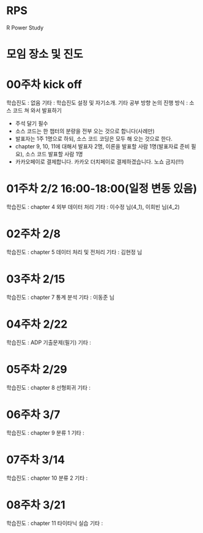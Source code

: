 # RPS
R Power Study

# 모임 장소 및 진도
# 00주차 kick off

학습진도 : 없음
기타 : 학습진도 설정 및 자기소개. 기타 공부 방향 논의
진행 방식 : 소스 코드 쳐 와서 발표하기
- 주석 달기 필수
- 소스 코드는 한 챕터의 분량을 전부 오는 것으로 합니다(사례만)
- 발표자는 1주 1명으로 하되, 소스 코드 코딩은 모두 해 오는 것으로 한다.
- chapter 9, 10, 11에 대해서 발표자 2명, 이론을 발표할 사람 1명(발표자료 준비 필요), 소스 코드 발표할 사람 1명
- 카카오페이로 결제합니다. 카카오 더치페이로 결제하겠습니다. 노쇼 금지(!!!)

# 01주차 2/2 16:00-18:00(일정 변동 있음)

학습진도 : chapter 4 외부 데이터 처리
기타 : 이수정 님(4_1), 이희빈 님(4_2)

# 02주차 2/8

학습진도 : chapter 5 데이터 처리 및 전처리
기타 : 김현정 님 

# 03주차 2/15

학습진도 : chapter 7 통계 분석
기타 : 이동준 님 

# 04주차 2/22

학습진도 : ADP 기출문제(필기)
기타 :

# 05주차 2/29

학습진도 : chapter 8 선형회귀
기타 : 

# 06주차 3/7

학습진도 : chapter 9 분류 1
기타 : 

# 07주차 3/14

학습진도 : chapter 10 분류 2
기타 : 

# 08주차 3/21

학습진도 : chapter 11 타이타닉 실습 
기타 : 


